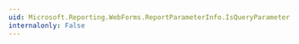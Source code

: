 ```yaml
---
uid: Microsoft.Reporting.WebForms.ReportParameterInfo.IsQueryParameter
internalonly: False
---
```


